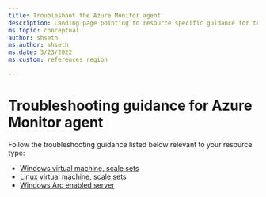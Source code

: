 ```yaml
---
title: Troubleshoot the Azure Monitor agent 
description: Landing page pointing to resource specific guidance for troubleshooting issues with Azure Monitor agent and Data Collection Rules.
ms.topic: conceptual
author: shseth
ms.author: shseth
ms.date: 3/23/2022
ms.custom: references_region

---
```


# Troubleshooting guidance for Azure Monitor agent
Follow the troubleshooting guidance listed below relevant to your resource type:

- [Windows virtual machine, scale sets](./azure-monitor-agent-troubleshoot-windows-vm.md)  
- [Linux virtual machine, scale sets](./azure-monitor-agent-troubleshoot-linux-vm.md)  
- [Windows Arc enabled server](./azure-monitor-agent-troubleshoot-windows-arc.md)  

